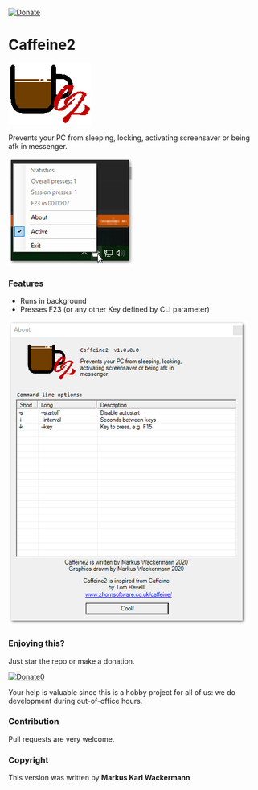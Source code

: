 [![Donate](https://img.shields.io/badge/Donate-PayPal-green.svg)](https://www.paypal.com/cgi-bin/webscr?cmd=_s-xclick&hosted_button_id=35WE5NU48AUMA&source=url)

Caffeine2
=========
![Logo](Assets/logo.png)

Prevents your PC from sleeping, locking, activating screensaver or being afk in messenger.

![Screenshot](Screenshots/1.png)

### Features
- Runs in background
- Presses F23 (or any other Key defined by CLI parameter)

![Screenshot](Screenshots/2.png)

### Enjoying this?
Just star the repo or make a donation.

[![Donate0](https://img.shields.io/badge/Donate-PayPal-green.svg)](https://www.paypal.com/cgi-bin/webscr?cmd=_s-xclick&hosted_button_id=35WE5NU48AUMA&source=url)

Your help is valuable since this is a hobby project for all of us: we do development during out-of-office hours.

### Contribution
Pull requests are very welcome.

### Copyright
This version was written by **Markus Karl Wackermann**
